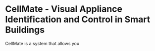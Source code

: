 CellMate - Visual Appliance Identification and Control in Smart Buildings
===================================

CellMate is a system that allows you 
